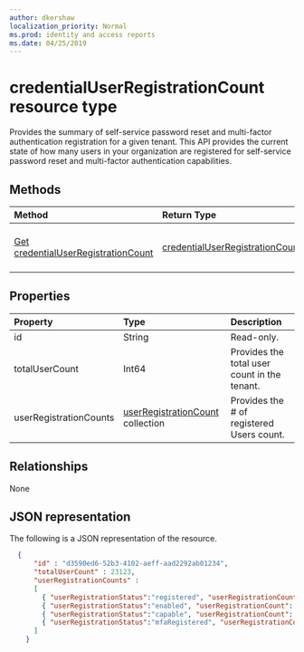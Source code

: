 ```yaml
---
author: dkershaw
localization_priority: Normal
ms.prod: identity and access reports
ms.date: 04/25/2019
---
```

# credentialUserRegistrationCount resource type

Provides the summary of self-service password reset and multi-factor authentication registration for a given tenant. This API provides the current state of how many users in your organization are registered for self-service password reset and multi-factor authentication capabilities.

## Methods

| Method       | Return Type | Description |
|:-------------|:------------|:------------|
| [Get credentialUserRegistrationCount](../api/credentialuserregistrationcount_get.md) | [credentialUserRegistrationCount](credentialuserregistrationcount.md) | Read properties and relationships of credentialUserRegistrationCount object. |


## Properties

| Property     | Type        | Description |
|:-------------|:------------|:------------|
|id|String| Read-only.|Unique Id of the activity.|
|totalUserCount|Int64|Provides the total user count in the tenant.|
|userRegistrationCounts|[userRegistrationCount](userregistrationcount.md) collection| Provides the # of registered Users count.|

## Relationships

None


## JSON representation

The following is a JSON representation of the resource.

<!-- {
  "blockType": "resource",
  "optionalProperties": [

  ],
  "@odata.type": "microsoft.graph.credentialUserRegistrationCount"
}-->

```json
  {
      "id" : "d3590ed6-52b3-4102-aeff-aad2292ab01234",
      "totalUserCount" : 23123,
      "userRegistrationCounts" :
      [
        { "userRegistrationStatus":"registered", "userRegistrationCount": 23423 },
        { "userRegistrationStatus":"enabled", "userRegistrationCount": 4234 },
        { "userRegistrationStatus":"capable", "userRegistrationCount": 323 },
        { "userRegistrationStatus":"mfaRegistered", "userRegistrationCount": 33 }
      ]
    }

```

<!-- uuid: 8fcb5dbc-d5aa-4681-8e31-b001d5168d79
2015-10-25 14:57:30 UTC -->
<!-- {
  "type": "#page.annotation",
  "description": "credentialUserRegistrationCount resource",
  "keywords": "",
  "section": "documentation",
  "tocPath": ""
}-->
